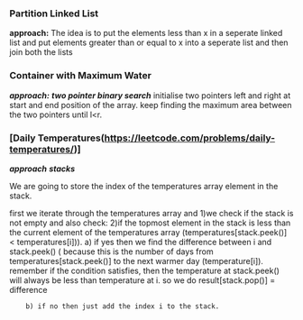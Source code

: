 ### Partition Linked List

  **approach:** 
  The idea is to put the elements less than x in a seperate linked list 
  and put elements greater than or equal to  x into a seperate list and then join both the lists

    
### Container with Maximum Water 
  ***approach:***
   ***two pointer binary search***
   initialise two pointers left and right at start and end position of the array.
   keep finding the maximum area between the two pointers until l<r.

### [Daily Temperatures(https://leetcode.com/problems/daily-temperatures/)] ### 
  ***approach***
   ***stacks***

  We are going to store the index of the temperatures array element in the stack.
  
  first we iterate through the temperatures array and
    1)we check if the stack is not empty and also check:
    2)if the topmost element in the stack is less than the current element of the temperatures array (temperatures[stack.peek()] < temperatures[i])).
        a) if yes then we find the difference between i and stack.peek() ( because this is the number of days from temperatures[stack.peek()]
        to the next warmer day  (temperature[i]).
        remember if the condition satisfies, then the temperature at stack.peek() will always be less than temperature at i. so we do 
        result[stack.pop()] = difference 

        b) if no then just add the index i to the stack.
